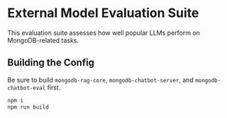 # External Model Evaluation Suite

This evaluation suite assesses how well popular LLMs perform on MongoDB-related tasks.

## Building the Config

Be sure to build `mongodb-rag-core`, `mongodb-chatbot-server`, and `mongodb-chatbot-eval` first.

```sh
npm i
npm run build
```
